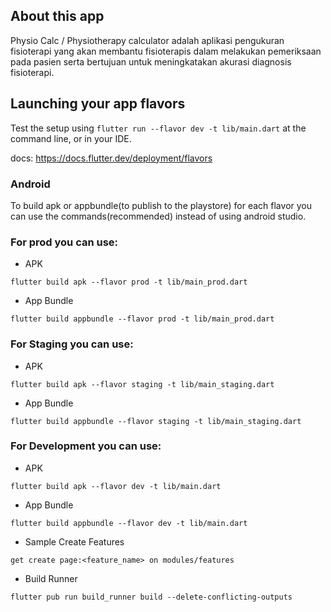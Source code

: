 ## About this app

Physio Calc / Physiotherapy calculator adalah aplikasi pengukuran fisioterapi yang akan membantu fisioterapis dalam melakukan pemeriksaan pada pasien serta bertujuan untuk meningkatakan akurasi diagnosis fisioterapi.

## Launching your app flavors

Test the setup using `flutter run --flavor dev -t lib/main.dart` at the command line, or in your IDE.

docs: https://docs.flutter.dev/deployment/flavors

### Android

To build apk or appbundle(to publish to the playstore) for each flavor you can use the commands(recommended) instead of using android studio.

### For prod you can use:

- APK

```
flutter build apk --flavor prod -t lib/main_prod.dart
```

- App Bundle

```
flutter build appbundle --flavor prod -t lib/main_prod.dart
```

### For Staging you can use:

- APK

```
flutter build apk --flavor staging -t lib/main_staging.dart
```

- App Bundle

```
flutter build appbundle --flavor staging -t lib/main_staging.dart
```

### For Development you can use:

- APK

```
flutter build apk --flavor dev -t lib/main.dart
```

- App Bundle

```
flutter build appbundle --flavor dev -t lib/main.dart
```

- Sample Create Features 
```
get create page:<feature_name> on modules/features
```

- Build Runner
```
flutter pub run build_runner build --delete-conflicting-outputs
```